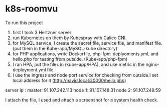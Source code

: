 # k8s-roomvu
To run this project 
1. first I took 3 Hertzner server
2. run Kubernetes on them by Kubespray with Calico CNI.
3. for MySQL service, I create the secret file, service file, and manifest file. (put them in the Kube-app/MySQL-kube directory)
4. for PHP applications, write Dockerfile, php-fpm-deplyoments.yml, and hello.php for testing from outside. (Kube-app/php-fpm)
5. I ran HPA, put the files in (kube-app/HPA), and use metric in the nginx-deployment.yml file.
6. I use the ingress and node port service for checking from outside.I set local address for it (http://navid.local:30000/hello.php)
   
server ip :
master: 91.107.242.113
node 1: 91.107.148.31
node 2: 91.107.249.59

I attach the file, I used and attach a screenshot for a system health check.
